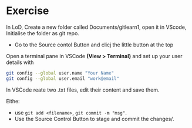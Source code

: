 # Exercise

In LoD, Create a new folder called Documents/gitlearn1, open it in VScode, Initialise the folder as git repo.
- Go to the Source contol Button and clicj the little button at the top

Open a terminal pane in VSCode **(View > Terminal)** and set up your user details with

```bash
git config --global user.name "Your Name"
git config --global user.email "work@email"
```
In VSCode reate two .txt files, edit their content and save them.

Eithe:
- use `git add <filename>`, `git commit -m "msg"`.
- Use the Source Control Button to stage and commit the changes/.
